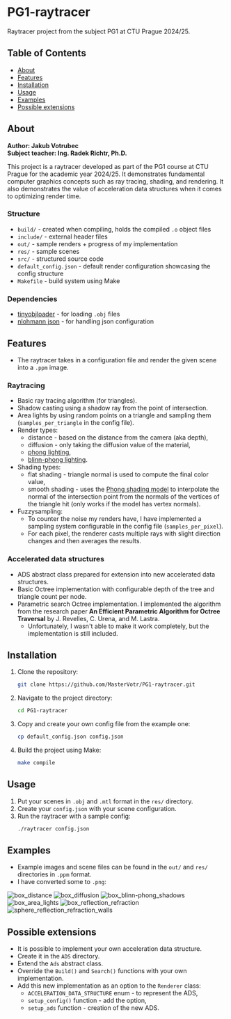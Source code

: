 # PG1-raytracer
Raytracer project from the subject PG1 at CTU Prague 2024/25.

## Table of Contents
- [About](#about)
- [Features](#features)
- [Installation](#installation)
- [Usage](#usage)
- [Examples](#examples)
- [Possible extensions](#possible-extensions)

## About

**Author: Jakub Votrubec**  
**Subject teacher: Ing. Radek Richtr, Ph.D.**

This project is a raytracer developed as part of the PG1 course at CTU Prague for the academic year 2024/25. It demonstrates fundamental computer graphics concepts such as ray tracing, shading, and rendering. It also demonstrates the value of acceleration data structures when it comes to optimizing render time.

### Structure
- `build/` - created when compiling, holds the compiled `.o` object files
- `include/` - external header files
- `out/` - sample renders + progress of my implementation
- `res/` - sample scenes
- `src/` - structured source code
- `default_config.json` - default render configuration showcasing the config structure
- `Makefile` - build system using Make

### Dependencies
- [tinyobjloader](https://github.com/tinyobjloader/tinyobjloader) - for loading `.obj` files
- [nlohmann json](https://github.com/nlohmann/json) - for handling json configuration

## Features
- The raytracer takes in a configuration file and render the given scene into a `.ppm` image.

### Raytracing
- Basic ray tracing algorithm (for triangles).
- Shadow casting using a shadow ray from the point of intersection.
- Area lights by using random points on a triangle and sampling them (`samples_per_triangle` in the config file).
- Render types:
    - distance - based on the distance from the camera (aka depth),
    - diffusion - only taking the diffusion value of the material,
    - [phong lighting](https://en.wikipedia.org/wiki/Phong_reflection_model),
    - [blinn-phong lighting](https://en.wikipedia.org/wiki/Blinn%E2%80%93Phong_reflection_model).
- Shading types:
    - flat shading - triangle normal is used to compute the final color value,
    - smooth shading - uses the [Phong shading model](https://en.wikipedia.org/wiki/Phong_shading) to interpolate the normal of the intersection point from the normals of the vertices of the triangle hit (only works if the model has vertex normals).
- Fuzzysampling:
    - To counter the noise my renders have, I have implemented a sampling system configurable in the config file (`samples_per_pixel`).
    - For each pixel, the renderer casts multiple rays with slight direction changes and then averages the results.

### Accelerated data structures
- ADS abstract class prepared for extension into new accelerated data structures.
- Basic Octree implementation with configurable depth of the tree and triangle count per node.
- Parametric search Octree implementation. I implemented the algorithm from the research paper **An Efficient Parametric Algorithm for Octree Traversal** by J. Revelles, C. Urena, and M. Lastra.
    - Unfortunately, I wasn't able to make it work completely, but the implementation is still included.

## Installation
1. Clone the repository:
    ```bash
    git clone https://github.com/MasterVotr/PG1-raytracer.git
    ```
2. Navigate to the project directory:
    ```bash
    cd PG1-raytracer
    ```
3. Copy and create your own config file from the example one:
    ```bash
    cp default_config.json config.json
    ```
4. Build the project using Make:
    ```bash
    make compile
    ```

## Usage
1. Put your scenes in `.obj` and `.mtl` format in the `res/` directory.
2. Create your `config.json` with your scene configuration.
3. Run the raytracer with a sample config:
    ```bash
    ./raytracer config.json
    ```

## Examples
- Example images and scene files can be found in the `out/` and `res/` directories in `.ppm` format.
- I have converted some to `.png`:

![box_distance](/readme_source/01_render_distance.png)
![box_diffusion](/readme_source/02_render_diffusion.png)
![box_blinn-phong_shadows](/readme_source/04_render_blinn-phong_shadows.png)
![box_area_lights](/readme_source/05_render_area_lights.png)
![box_reflection_refraction](/readme_source/07_render_reflection_refraction.png)
![sphere_reflection_refraction_walls](readme_source/07_sphere_render_reflection_refraction_walls.png)

## Possible extensions
- It is possible to implement your own acceleration data structure.
- Create it in the `ADS` directory.
- Extend the `Ads` abstract class.
- Override the `Build()` and `Search()` functions with your own implementation.
- Add this new implementation as an option to the `Renderer` class:
    - `ACCELERATION_DATA_STRUCTURE` enum - to represent the ADS,
    - `setup_config()` function - add the option,
    - `setup_ads` function - creation of the new ADS.
